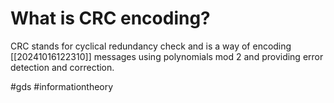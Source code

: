 # What is CRC encoding? 
CRC stands for cyclical redundancy check and is a way of encoding [[20241016122310]] messages using polynomials mod 2 and providing error detection
and correction.

#gds #informationtheory